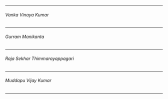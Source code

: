 -------------------------
###### Vanka Vinaya Kumar








----------------------------
###### Gurram Manikanta






-------------------
###### Raja Sekhar Thimmarayappagari




------------------------

###### Muddapu Vijay Kumar





---------------------
